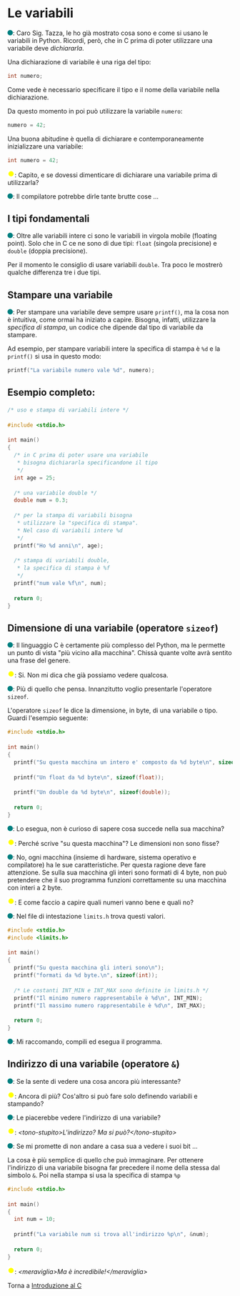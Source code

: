 # Le variabili

![](../../images/people/tess.png): Caro Sig. Tazza, le ho già mostrato cosa sono
e come si usano le variabili in Python. Ricordi, però, che in C
prima di poter utilizzare una variabile deve *dichiararla*.

Una dichiarazione di variabile è una riga del tipo:

```c
int numero;
```

Come vede è necessario specificare il tipo e il nome della variabile nella dichiarazione.

Da questo momento in poi può utilizzare la variabile `numero`:

```c
numero = 42;
```

Una buona abitudine è quella di dichiarare e contemporaneamente
inizializzare una variabile:

```c
int numero = 42;
```

![](../../images/people/tazza.png): Capito, e se dovessi dimenticare
di dichiarare una variabile prima di utilizzarla?

![](../../images/people/tess.png): Il compilatore potrebbe dirle tante brutte cose ...

## I tipi fondamentali

![](../../images/people/tess.png): Oltre alle variabili intere ci sono le
variabili in virgola mobile (floating point).
Solo che in C ce ne sono di due tipi: `float` (singola precisione) e
`double` (doppia precisione).

Per il momento le consiglio di usare variabili `double`.
Tra poco le mostrerò qualche differenza tre i due tipi.

## Stampare una variabile

![](../../images/people/tess.png): Per stampare una variabile deve sempre usare `printf()`,
ma la cosa non è intuitiva, come ormai ha iniziato a capire.
Bisogna, infatti, utilizzare la *specifica di stampa*, un codice che dipende dal tipo di variabile da stampare.

Ad esempio, per stampare variabili intere la specifica di stampa è `%d` e la `printf()` si usa in questo modo:

```c
printf("La variabile numero vale %d", numero);
```

## Esempio completo:

```c
/* uso e stampa di variabili intere */

#include <stdio.h>

int main()
{
  /* in C prima di poter usare una variabile
   * bisogna dichiararla specificandone il tipo
   */
  int age = 25;

  /* una variabile double */
  double num = 0.3;

  /* per la stampa di variabili bisogna
   * utilizzare la "specifica di stampa".
   * Nel caso di variabili intere %d
   */
  printf("Ho %d anni\n", age);

  /* stampa di variabili double,
   * la specifica di stampa è %f
   */
  printf("num vale %f\n", num);

  return 0;
}
```

## Dimensione di una variabile (operatore `sizeof`)

![](../../images/people/tess.png): Il linguaggio C è certamente
più complesso del Python, ma le permette un punto di vista
"più vicino alla macchina". Chissà quante volte avrà sentito
una frase del genere.

![](../../images/people/tazza.png): Si. Non mi dica che già possiamo
vedere qualcosa.

![](../../images/people/tess.png): Più di quello che pensa.
Innanzitutto voglio presentarle l'operatore `sizeof`.

L'operatore `sizeof` le dice la dimensione, in byte, di una
variabile o tipo. Guardi l'esempio seguente:

```c
#include <stdio.h>

int main()
{
  printf("Su questa macchina un intero e' composto da %d byte\n", sizeof(int));

  printf("Un float da %d byte\n", sizeof(float));

  printf("Un double da %d byte\n", sizeof(double));

  return 0;
}
```

![](../../images/people/tess.png): Lo esegua, non è curioso di sapere cosa succede
nella sua macchina?

![](../../images/people/tazza.png): Perché scrive "su questa macchina"? Le dimensioni non sono fisse?

![](../../images/people/tess.png): No, ogni macchina (insieme di hardware, sistema operativo e compilatore)
ha le sue caratteristiche. Per questa ragione deve fare attenzione. Se sulla sua macchina gli interi
sono formati di 4 byte, non può pretendere che il suo programma funzioni correttamente
su una macchina con interi a 2 byte.

![](../../images/people/tazza.png): E come faccio a capire quali numeri vanno bene e quali no?

![](../../images/people/tess.png): Nel file di intestazione `limits.h` trova questi valori.

```c
#include <stdio.h>
#include <limits.h>

int main()
{
  printf("Su questa macchina gli interi sono\n");
  printf("formati da %d byte.\n", sizeof(int));

  /* Le costanti INT_MIN e INT_MAX sono definite in limits.h */
  printf("Il minimo numero rappresentabile è %d\n", INT_MIN);
  printf("Il massimo numero rappresentabile è %d\n", INT_MAX);

  return 0;
}
```

![](../../images/people/tess.png): Mi raccomando, compili ed esegua il programma.

## Indirizzo di una variabile (operatore `&`)

![](../../images/people/tess.png): Se la sente di vedere una cosa ancora più interessante?

![](../../images/people/tazza.png): Ancora di più? Cos'altro si può fare solo
definendo variabili e stampando?

![](../../images/people/tess.png): Le piacerebbe vedere l'indirizzo di una variabile?

![](../../images/people/tazza.png): *&lt;tono-stupito&gt;L'indirizzo? Ma si può?&lt;/tono-stupito&gt;*

![](../../images/people/tess.png): Se mi promette di non andare a casa sua a vedere i suoi bit ...

La cosa è più semplice di quello che può immaginare. Per ottenere l'indirizzo di
una variabile bisogna far precedere il nome della stessa dal simbolo `&`.
Poi nella stampa si usa la specifica di stampa `%p`

```c
#include <stdio.h>

int main()
{
  int num = 10;

  printf("La variabile num si trova all'indirizzo %p\n", &num);

  return 0;
}
```

![](../../images/people/tazza.png): *&lt;meraviglia&gt;Ma è incredibile!&lt;/meraviglia&gt;*

Torna a [Introduzione al C](../summary.md)
